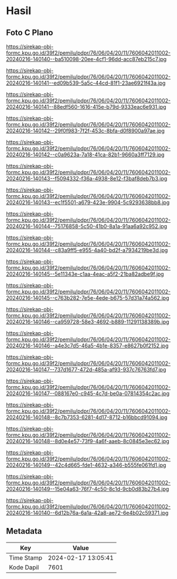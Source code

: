 # Hasil

## Foto C Plano

https://sirekap-obj-formc.kpu.go.id/39f2/pemilu/pdpr/76/06/04/20/11/7606042011002-20240216-140140--ba510098-20ee-4cf1-96dd-acc87eb215c7.jpg

https://sirekap-obj-formc.kpu.go.id/39f2/pemilu/pdpr/76/06/04/20/11/7606042011002-20240216-140141--ed09b539-5a5c-44cd-81f1-23ae6921f43a.jpg

https://sirekap-obj-formc.kpu.go.id/39f2/pemilu/pdpr/76/06/04/20/11/7606042011002-20240216-140141--88edf560-1616-415e-b79d-9333eac6e931.jpg

https://sirekap-obj-formc.kpu.go.id/39f2/pemilu/pdpr/76/06/04/20/11/7606042011002-20240216-140142--29f0f983-7f2f-453c-8bfa-d0f8900a97ae.jpg

https://sirekap-obj-formc.kpu.go.id/39f2/pemilu/pdpr/76/06/04/20/11/7606042011002-20240216-140142--c0a9623a-7a18-41ca-82b1-9660a3ff7129.jpg

https://sirekap-obj-formc.kpu.go.id/39f2/pemilu/pdpr/76/06/04/20/11/7606042011002-20240216-140143--f5094332-f36a-4938-8e12-f3baf8deb7b3.jpg

https://sirekap-obj-formc.kpu.go.id/39f2/pemilu/pdpr/76/06/04/20/11/7606042011002-20240216-140143--ec1f5501-a679-423e-9904-5c9293638bb8.jpg

https://sirekap-obj-formc.kpu.go.id/39f2/pemilu/pdpr/76/06/04/20/11/7606042011002-20240216-140144--75176858-5c50-41b0-8a1a-91aa6a92c952.jpg

https://sirekap-obj-formc.kpu.go.id/39f2/pemilu/pdpr/76/06/04/20/11/7606042011002-20240216-140144--c83a9ff5-e955-4a40-bd2f-a7934219be3d.jpg

https://sirekap-obj-formc.kpu.go.id/39f2/pemilu/pdpr/76/06/04/20/11/7606042011002-20240216-140145--5e11343e-c1aa-4eac-a5f2-21ba82adbe9f.jpg

https://sirekap-obj-formc.kpu.go.id/39f2/pemilu/pdpr/76/06/04/20/11/7606042011002-20240216-140145--c763b282-7e5e-4ede-b675-57d31a74a562.jpg

https://sirekap-obj-formc.kpu.go.id/39f2/pemilu/pdpr/76/06/04/20/11/7606042011002-20240216-140146--ca959728-58e3-4692-b889-11291138389b.jpg

https://sirekap-obj-formc.kpu.go.id/39f2/pemilu/pdpr/76/06/04/20/11/7606042011002-20240216-140146--a4e3c7d5-46a5-4b1e-8357-e8627b0f2152.jpg

https://sirekap-obj-formc.kpu.go.id/39f2/pemilu/pdpr/76/06/04/20/11/7606042011002-20240216-140147--737d1677-472d-485a-af93-937c76763fd7.jpg

https://sirekap-obj-formc.kpu.go.id/39f2/pemilu/pdpr/76/06/04/20/11/7606042011002-20240216-140147--088167e0-c945-4c7d-be0a-07814354c2ac.jpg

https://sirekap-obj-formc.kpu.go.id/39f2/pemilu/pdpr/76/06/04/20/11/7606042011002-20240216-140148--8c7b7353-6281-4d17-8712-b16bbcd91094.jpg

https://sirekap-obj-formc.kpu.go.id/39f2/pemilu/pdpr/76/06/04/20/11/7606042011002-20240216-140148--8d0e4e57-73f9-4a6f-aaeb-8c0845e3ec62.jpg

https://sirekap-obj-formc.kpu.go.id/39f2/pemilu/pdpr/76/06/04/20/11/7606042011002-20240216-140149--42c4d665-fde1-4632-a346-b555fe061fd1.jpg

https://sirekap-obj-formc.kpu.go.id/39f2/pemilu/pdpr/76/06/04/20/11/7606042011002-20240216-140149--15e04a63-76f7-4c50-8c1d-9cb0d83b27b4.jpg

https://sirekap-obj-formc.kpu.go.id/39f2/pemilu/pdpr/76/06/04/20/11/7606042011002-20240216-140140--6d12b76a-6a1a-42a8-ae72-6e4b02c59371.jpg


## Metadata

| Key        | Value               |
| ---------- | ------------------- |
| Time Stamp | 2024-02-17 13:05:41 |
| Kode Dapil | 7601                |



